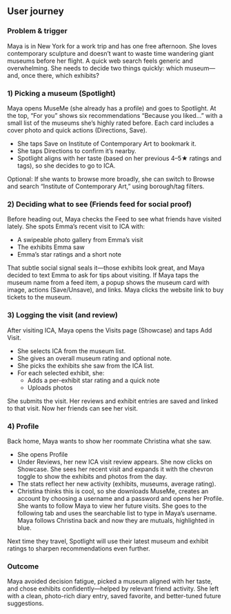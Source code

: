 
## User journey

### Problem & trigger
Maya is in New York for a work trip and has one free afternoon. She loves contemporary sculpture and doesn’t want to waste time wandering giant museums before her flight. A quick web search feels generic and overwhelming. She needs to decide two things quickly: which museum—and, once there, which exhibits?

### 1) Picking a museum (Spotlight)
Maya opens MuseMe (she already has a profile) and goes to Spotlight. At the top, “For you” shows six recommendations “Because you liked…” with a small list of the museums she’s highly rated before. Each card includes a cover photo and quick actions (Directions, Save).

- She taps Save on Institute of Contemporary Art to bookmark it.
- She taps Directions to confirm it’s nearby.
- Spotlight aligns with her taste (based on her previous 4–5★ ratings and tags), so she decides to go to ICA.

Optional: If she wants to browse more broadly, she can switch to Browse and search “Institute of Contemporary Art,” using borough/tag filters.

### 2) Deciding what to see (Friends feed for social proof)
Before heading out, Maya checks the Feed to see what friends have visited lately. She spots Emma’s recent visit to ICA with:

- A swipeable photo gallery from Emma’s visit
- The exhibits Emma saw
- Emma’s star ratings and a short note

That subtle social signal seals it—those exhibits look great, and Maya decided to text Emma to ask for tips about visiting. If Maya taps the museum name from a feed item, a popup shows the museum card with image, actions (Save/Unsave), and links. Maya clicks the website link to buy tickets to the museum.

### 3) Logging the visit (and review)
After visiting ICA, Maya opens the Visits page (Showcase) and taps Add Visit.

- She selects ICA from the museum list.
- She gives an overall museum rating and optional note.
- She picks the exhibits she saw from the ICA list.
- For each selected exhibit, she:
  - Adds a per-exhibit star rating and a quick note
  - Uploads photos

She submits the visit. Her reviews and exhibit entries are saved and linked to that visit. Now her friends can see her visit.

### 4) Profile
Back home, Maya wants to show her roommate Christina what she saw.

- She opens Profile
- Under Reviews, her new ICA visit review appears. She now clicks on Showcase. She sees her recent visit and expands it with the chevron toggle to show the exhibits and photos from the day.
- The stats reflect her new activity (exhibits, museums, average rating).
- Christina thinks this is cool, so she downloads MuseMe, creates an account by choosing a username and a password and opens her Profile. She wants to follow Maya to view her future visits. She goes to the following tab and uses the searchable list to type in Maya’s username. Maya follows Christina back and now they are mutuals, highlighted in blue.

Next time they travel, Spotlight will use their latest museum and exhibit ratings to sharpen recommendations even further.

### Outcome
Maya avoided decision fatigue, picked a museum aligned with her taste, and chose exhibits confidently—helped by relevant friend activity. She left with a clean, photo-rich diary entry, saved favorite, and better-tuned future suggestions.
